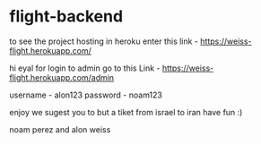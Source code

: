 # flight-backend
to see the project hosting in heroku enter this link - https://weiss-flight.herokuapp.com/

hi eyal for login to admin go to this Link - https://weiss-flight.herokuapp.com/admin

username - alon123
password - noam123 


enjoy we sugest you to but a tiket from israel to iran have fun :)


noam perez and alon weiss
